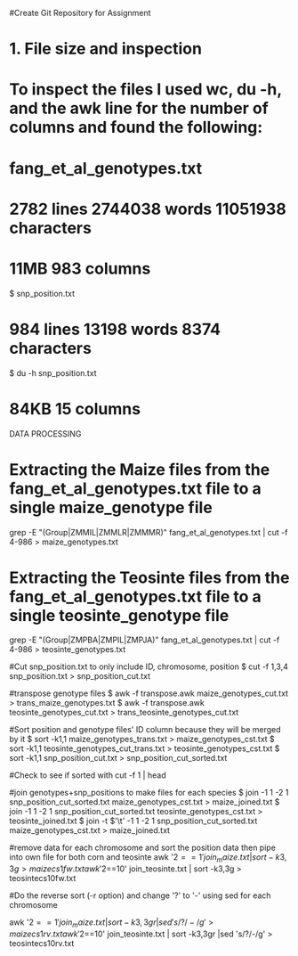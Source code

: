 #Create Git Repository for Assignment



# 1. File size and inspection
# To inspect the files I used wc, du -h, and the awk line for the number of columns and found the following:
# fang_et_al_genotypes.txt
# 	2782 lines  	2744038 words 	11051938 characters
#	11MB	983 columns

$ snp_position.txt
# 	984 lines 		13198 words		8374 characters
$ du -h snp_position.txt
#	84KB	15 columns

DATA PROCESSING 

# Extracting the Maize files from the fang_et_al_genotypes.txt file to a single maize_genotype file
grep -E "(Group|ZMMIL|ZMMLR|ZMMMR)" fang_et_al_genotypes.txt | cut -f 4-986 > maize_genotypes.txt

# Extracting the Teosinte files from the fang_et_al_genotypes.txt file to a single teosinte_genotype file
grep -E "(Group|ZMPBA|ZMPIL|ZMPJA)" fang_et_al_genotypes.txt | cut -f 4-986 > teosinte_genotypes.txt


#Cut snp_position.txt to only include ID, chromosome, position
$ cut -f 1,3,4 snp_position.txt > snp_position_cut.txt


#transpose genotype files
$ awk -f transpose.awk maize_genotypes_cut.txt > trans_maize_genotypes.txt
$ awk -f transpose.awk teosinte_genotypes_cut.txt > trans_teosinte_genotypes_cut.txt

#Sort position and genotype files' ID column because they will be merged by it
$ sort -k1,1 maize_genotypes_trans.txt > maize_genotypes_cst.txt
$ sort -k1,1 teosinte_genotypes_cut_trans.txt > teosinte_genotypes_cst.txt
$ sort -k1,1 snp_position_cut.txt > snp_position_cut_sorted.txt

#Check to see if sorted with cut -f 1 | head

#join genotypes+snp_positions to make files for each species
$ join -1 1 -2 1 snp_position_cut_sorted.txt maize_genotypes_cst.txt > maize_joined.txt
$ join -1 1 -2 1 snp_position_cut_sorted.txt teosinte_genotypes_cst.txt > teosinte_joined.txt
$ join -t $'\t' -1 1 -2 1  snp_position_cut_sorted.txt maize_genotypes_cst.txt > maize_joined.txt

#remove data for each chromosome and sort the position data then pipe into own file for both corn and teosinte
awk '$2==1' join_maize.txt | sort -k3,3g > maizecs1fw.txt
awk '$2==10' join_teosinte.txt | sort -k3,3g > teosintecs10fw.txt

#Do the reverse sort (-r option) and change '?' to '-' using sed for each chromosome

awk '$2==1' join_maize.txt | sort -k3,3gr |sed 's/?/-/g' > maizecs1rv.txt
awk '$2==10' join_teosinte.txt | sort -k3,3gr |sed 's/?/-/g' > teosintecs10rv.txt

